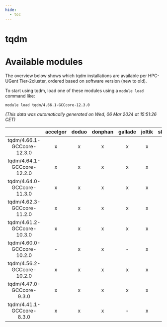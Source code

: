 ```yaml
---
hide:
  - toc
---
```


tqdm
====

# Available modules


The overview below shows which tqdm installations are available per HPC-UGent Tier-2cluster, ordered based on software version (new to old).

To start using tqdm, load one of these modules using a `module load` command like:

```shell
module load tqdm/4.66.1-GCCcore-12.3.0
```

*(This data was automatically generated on Wed, 06 Mar 2024 at 15:51:26 CET)*  

| |accelgor|doduo|donphan|gallade|joltik|skitty|
| :---: | :---: | :---: | :---: | :---: | :---: | :---: |
|tqdm/4.66.1-GCCcore-12.3.0|x|x|x|x|x|x|
|tqdm/4.64.1-GCCcore-12.2.0|x|x|x|x|x|x|
|tqdm/4.64.0-GCCcore-11.3.0|x|x|x|x|x|x|
|tqdm/4.62.3-GCCcore-11.2.0|x|x|x|x|x|x|
|tqdm/4.61.2-GCCcore-10.3.0|x|x|x|x|x|x|
|tqdm/4.60.0-GCCcore-10.2.0|-|x|x|-|x|x|
|tqdm/4.56.2-GCCcore-10.2.0|x|x|x|x|x|x|
|tqdm/4.47.0-GCCcore-9.3.0|x|x|x|x|x|x|
|tqdm/4.41.1-GCCcore-8.3.0|x|x|x|-|x|x|
